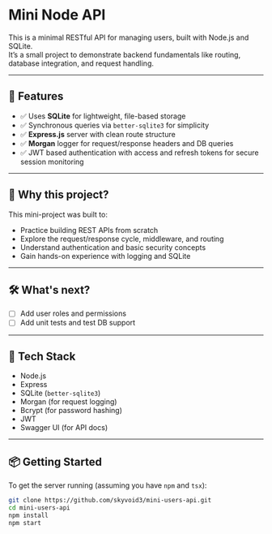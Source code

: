 # Mini Node API

This is a minimal RESTful API for managing users, built with Node.js and SQLite.  
It’s a small project to demonstrate backend fundamentals like routing, database integration, and request handling.

---

## 🚀 Features

- ✅ Uses **SQLite** for lightweight, file-based storage  
- ✅ Synchronous queries via `better-sqlite3` for simplicity   
- ✅ **Express.js** server with clean route structure  
- ✅ **Morgan** logger for request/response headers and DB queries  
- ✅ JWT based authentication with access and refresh tokens for secure session monitoring

---

## 🎯 Why this project?

This mini-project was built to:

- Practice building REST APIs from scratch  
- Explore the request/response cycle, middleware, and routing  
- Understand authentication and basic security concepts  
- Gain hands-on experience with logging and SQLite

---

## 🛠 What's next?

- [ ] Add user roles and permissions  
- [ ] Add unit tests and test DB support

---

## 🧪 Tech Stack

- Node.js  
- Express  
- SQLite (`better-sqlite3`)  
- Morgan (for request logging)
- Bcrypt (for password hashing)
- JWT 
- Swagger UI (for API docs)

---

## 📦 Getting Started

To get the server running (assuming you have `npm` and `tsx`):

```bash
git clone https://github.com/skyvoid3/mini-users-api.git
cd mini-users-api
npm install
npm start
